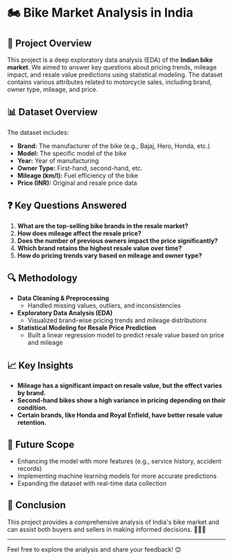 # 🏍️ Bike Market Analysis in India

## 📌 Project Overview
This project is a deep exploratory data analysis (EDA) of the **Indian bike market**. We aimed to answer key questions about pricing trends, mileage impact, and resale value predictions using statistical modeling. The dataset contains various attributes related to motorcycle sales, including brand, owner type, mileage, and price.

## 📊 Dataset Overview
The dataset includes:
- **Brand:** The manufacturer of the bike (e.g., Bajaj, Hero, Honda, etc.)
- **Model:** The specific model of the bike
- **Year:** Year of manufacturing
- **Owner Type:** First-hand, second-hand, etc.
- **Mileage (km/l):** Fuel efficiency of the bike
- **Price (INR):** Original and resale price data

## ❓ Key Questions Answered
1. **What are the top-selling bike brands in the resale market?**
2. **How does mileage affect the resale price?**
3. **Does the number of previous owners impact the price significantly?**
4. **Which brand retains the highest resale value over time?**
5. **How do pricing trends vary based on mileage and owner type?**

## 🔍 Methodology
- **Data Cleaning & Preprocessing**
  - Handled missing values, outliers, and inconsistencies
- **Exploratory Data Analysis (EDA)**
  - Visualized brand-wise pricing trends and mileage distributions
- **Statistical Modeling for Resale Price Prediction**
  - Built a linear regression model to predict resale value based on price and mileage

## 📈 Key Insights
- **Mileage has a significant impact on resale value, but the effect varies by brand.**
- **Second-hand bikes show a high variance in pricing depending on their condition.**
- **Certain brands, like Honda and Royal Enfield, have better resale value retention.**

## 🚀 Future Scope
- Enhancing the model with more features (e.g., service history, accident records)
- Implementing machine learning models for more accurate predictions
- Expanding the dataset with real-time data collection

## 📢 Conclusion
This project provides a comprehensive analysis of India's bike market and can assist both buyers and sellers in making informed decisions. 🚴‍♂️💨

---
Feel free to explore the analysis and share your feedback! 😊